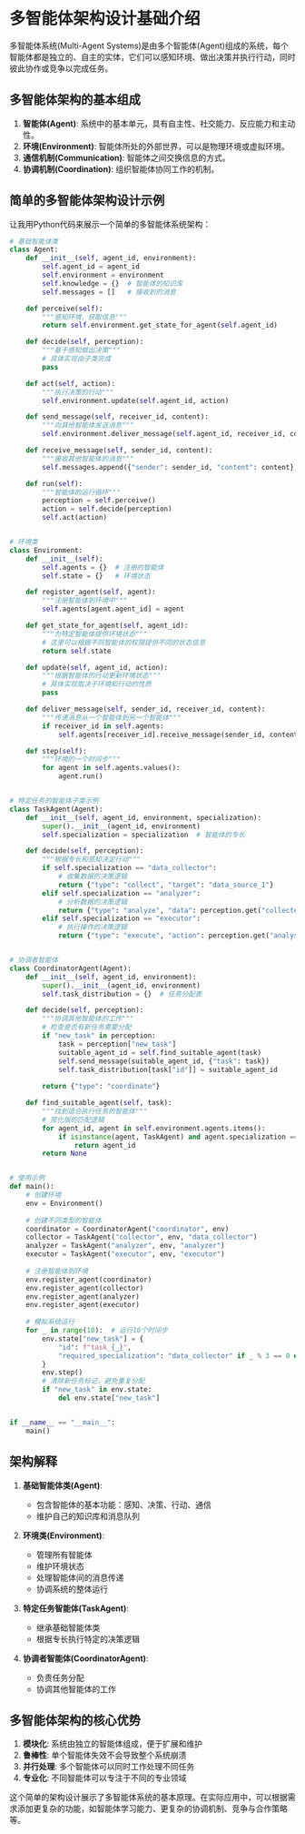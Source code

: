 # 多智能体架构设计基础介绍

多智能体系统(Multi-Agent Systems)是由多个智能体(Agent)组成的系统，每个智能体都是独立的、自主的实体，它们可以感知环境、做出决策并执行行动，同时彼此协作或竞争以完成任务。

## 多智能体架构的基本组成

1. **智能体(Agent)**: 系统中的基本单元，具有自主性、社交能力、反应能力和主动性。
2. **环境(Environment)**: 智能体所处的外部世界，可以是物理环境或虚拟环境。
3. **通信机制(Communication)**: 智能体之间交换信息的方式。
4. **协调机制(Coordination)**: 组织智能体协同工作的机制。

## 简单的多智能体架构设计示例

让我用Python代码来展示一个简单的多智能体系统架构：

```python
# 基础智能体类
class Agent:
    def __init__(self, agent_id, environment):
        self.agent_id = agent_id
        self.environment = environment
        self.knowledge = {}  # 智能体的知识库
        self.messages = []   # 接收到的消息

    def perceive(self):
        """感知环境，获取信息"""
        return self.environment.get_state_for_agent(self.agent_id)

    def decide(self, perception):
        """基于感知做出决策"""
        # 具体实现由子类完成
        pass

    def act(self, action):
        """执行决策的行动"""
        self.environment.update(self.agent_id, action)

    def send_message(self, receiver_id, content):
        """向其他智能体发送消息"""
        self.environment.deliver_message(self.agent_id, receiver_id, content)

    def receive_message(self, sender_id, content):
        """接收其他智能体的消息"""
        self.messages.append({"sender": sender_id, "content": content})

    def run(self):
        """智能体的运行循环"""
        perception = self.perceive()
        action = self.decide(perception)
        self.act(action)


# 环境类
class Environment:
    def __init__(self):
        self.agents = {}  # 注册的智能体
        self.state = {}   # 环境状态

    def register_agent(self, agent):
        """注册智能体到环境中"""
        self.agents[agent.agent_id] = agent

    def get_state_for_agent(self, agent_id):
        """为特定智能体提供环境状态"""
        # 这里可以根据不同智能体的权限提供不同的状态信息
        return self.state

    def update(self, agent_id, action):
        """根据智能体的行动更新环境状态"""
        # 具体实现取决于环境和行动的性质
        pass

    def deliver_message(self, sender_id, receiver_id, content):
        """传递消息从一个智能体到另一个智能体"""
        if receiver_id in self.agents:
            self.agents[receiver_id].receive_message(sender_id, content)

    def step(self):
        """环境的一个时间步"""
        for agent in self.agents.values():
            agent.run()


# 特定任务的智能体子类示例
class TaskAgent(Agent):
    def __init__(self, agent_id, environment, specialization):
        super().__init__(agent_id, environment)
        self.specialization = specialization  # 智能体的专长

    def decide(self, perception):
        """根据专长和感知决定行动"""
        if self.specialization == "data_collector":
            # 收集数据的决策逻辑
            return {"type": "collect", "target": "data_source_1"}
        elif self.specialization == "analyzer":
            # 分析数据的决策逻辑
            return {"type": "analyze", "data": perception.get("collected_data")}
        elif self.specialization == "executor":
            # 执行操作的决策逻辑
            return {"type": "execute", "action": perception.get("analysis_result")}


# 协调者智能体
class CoordinatorAgent(Agent):
    def __init__(self, agent_id, environment):
        super().__init__(agent_id, environment)
        self.task_distribution = {}  # 任务分配表

    def decide(self, perception):
        """协调其他智能体的工作"""
        # 检查是否有新任务需要分配
        if "new_task" in perception:
            task = perception["new_task"]
            suitable_agent_id = self.find_suitable_agent(task)
            self.send_message(suitable_agent_id, {"task": task})
            self.task_distribution[task["id"]] = suitable_agent_id
            
        return {"type": "coordinate"}

    def find_suitable_agent(self, task):
        """找到适合执行任务的智能体"""
        # 简化版的匹配逻辑
        for agent_id, agent in self.environment.agents.items():
            if isinstance(agent, TaskAgent) and agent.specialization == task["required_specialization"]:
                return agent_id
        return None


# 使用示例
def main():
    # 创建环境
    env = Environment()
    
    # 创建不同类型的智能体
    coordinator = CoordinatorAgent("coordinator", env)
    collector = TaskAgent("collector", env, "data_collector")
    analyzer = TaskAgent("analyzer", env, "analyzer")
    executor = TaskAgent("executor", env, "executor")
    
    # 注册智能体到环境
    env.register_agent(coordinator)
    env.register_agent(collector)
    env.register_agent(analyzer)
    env.register_agent(executor)
    
    # 模拟系统运行
    for _ in range(10):  # 运行10个时间步
        env.state["new_task"] = {
            "id": f"task_{_}",
            "required_specialization": "data_collector" if _ % 3 == 0 else "analyzer" if _ % 3 == 1 else "executor"
        }
        env.step()
        # 清除新任务标记，避免重复分配
        if "new_task" in env.state:
            del env.state["new_task"]


if __name__ == "__main__":
    main()
```

## 架构解释

1. **基础智能体类(Agent)**:
   - 包含智能体的基本功能：感知、决策、行动、通信
   - 维护自己的知识库和消息队列

2. **环境类(Environment)**:
   - 管理所有智能体
   - 维护环境状态
   - 处理智能体间的消息传递
   - 协调系统的整体运行

3. **特定任务智能体(TaskAgent)**:
   - 继承基础智能体类
   - 根据专长执行特定的决策逻辑

4. **协调者智能体(CoordinatorAgent)**:
   - 负责任务分配
   - 协调其他智能体的工作

## 多智能体架构的核心优势

1. **模块化**: 系统由独立的智能体组成，便于扩展和维护
2. **鲁棒性**: 单个智能体失效不会导致整个系统崩溃
3. **并行处理**: 多个智能体可以同时工作处理不同任务
4. **专业化**: 不同智能体可以专注于不同的专业领域

这个简单的架构设计展示了多智能体系统的基本原理。在实际应用中，可以根据需求添加更复杂的功能，如智能体学习能力、更复杂的协调机制、竞争与合作策略等。